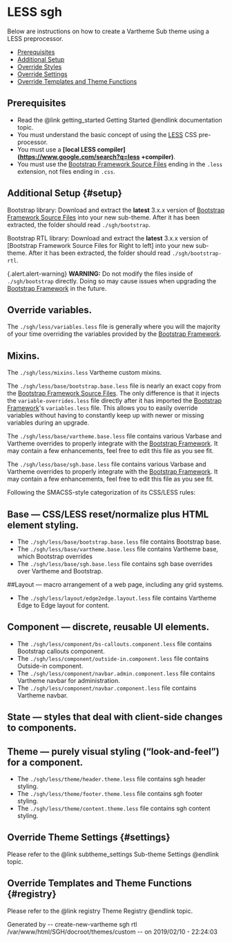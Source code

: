 <!-- @file Instructions for subtheming using the LESS Vartheme Subtheme. -->
<!-- @defgroup subtheme_less -->
<!-- @ingroup subtheme -->
# LESS sgh

Below are instructions on how to create a Vartheme Sub theme using a LESS
preprocessor.

- [Prerequisites](#prerequisites)
- [Additional Setup](#setup)
- [Override Styles](#styles)
- [Override Settings](#settings)
- [Override Templates and Theme Functions](#registry)

## Prerequisites
- Read the @link getting_started Getting Started @endlink documentation topic.
- You must understand the basic concept of using the [LESS] CSS pre-processor.
- You must use a **[local LESS compiler](https://www.google.com/search?q=less
  +compiler)**.
- You must use the [Bootstrap Framework Source Files] ending in the `.less`
  extension, not files ending in `.css`.

## Additional Setup {#setup}
Bootstrap library: Download and extract the **latest** 3.x.x version of
[Bootstrap Framework Source Files] into your new sub-theme. After it has been
extracted, the folder should read `./sgh/bootstrap`.

Bootstrap RTL library: Download and extract the **latest** 3.x.x version of
[Bootstrap Framework Source Files for Right to left] into your new sub-theme.
After it has been extracted, the folder should read
`./sgh/bootstrap-rtl`.

{.alert.alert-warning} **WARNING:** Do not modify the files inside of
`./sgh/bootstrap` directly. Doing so may cause issues when 
upgrading the [Bootstrap Framework] in the future.

## Override variables.
The `./sgh/less/variables.less` file is generally 
where you will the majority of your time overriding the variables provided by
the [Bootstrap Framework].

## Mixins.
The `./sgh/less/mixins.less` Vartheme custom mixins.

The `./sgh/less/base/bootstrap.base.less` file is nearly an exact
copy from the [Bootstrap Framework Source Files]. The only difference is that it 
injects the `variable-overrides.less` file directly after it has imported the
[Bootstrap Framework]'s `variables.less` file. This allows you to easily 
override variables without having to constantly keep up with newer or missing
variables during an upgrade.

The `./sgh/less/base/vartheme.base.less` file contains various
Varbase and Vartheme overrides to properly integrate with the 
[Bootstrap Framework]. It may contain a few enhancements, feel free to edit
this file as you see fit.

The `./sgh/less/base/sgh.base.less` file contains
 various Varbase and Vartheme
overrides to properly integrate with the [Bootstrap Framework]. It may contain
a few enhancements, feel free to edit this file as you see fit.

Following the SMACSS-style categorization of its CSS/LESS rules:

## Base — CSS/LESS reset/normalize plus HTML element styling.
* The `./sgh/less/base/bootstrap.base.less` file contains
  Bootstrap base.
* The `./sgh/less/base/vartheme.base.less` file contains
  Vartheme base, which Bootstrap overrides
* The `./sgh/less/base/sgh.base.less` file contains
  sgh base overrides over Vartheme and Bootstrap.

##Layout — macro arrangement of a web page, including any grid systems.
* The `./sgh/less/layout/edge2edge.layout.less` file contains
  Vartheme Edge to Edge layout for content.

## Component — discrete, reusable UI elements.
* The `./sgh/less/component/bs-callouts.component.less` file
  contains Bootstrap callouts component.
* The `./sgh/less/component/outside-in.component.less` file
  contains Outside-in component.
* The `./sgh/less/component/navbar.admin.component.less` file
  contains Vartheme navbar for administration.
* The `./sgh/less/component/navbar.component.less` file contains
  Vartheme navbar.

## State — styles that deal with client-side changes to components.

## Theme — purely visual styling (“look-and-feel”) for a component.
* The `./sgh/less/theme/header.theme.less` file contains
  sgh header styling.
* The `./sgh/less/theme/footer.theme.less` file contains
  sgh footer styling.
* The `./sgh/less/theme/content.theme.less` file contains
  sgh content styling.


## Override Theme Settings {#settings}
Please refer to the @link subtheme_settings Sub-theme Settings @endlink topic.

## Override Templates and Theme Functions {#registry}
Please refer to the @link registry Theme Registry @endlink topic.

[Bootstrap Framework]: http://getbootstrap.com
[Bootstrap Framework Source Files]: https://github.com/twbs/bootstrap/releases
[LESS]: http://lesscss.org
 Generated by -- create-new-vartheme sgh rtl /var/www/html/SGH/docroot/themes/custom -- on 2019/02/10 - 22:24:03
